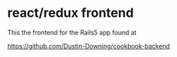 # react/redux frontend

This the frontend for the Rails5 app found at

<https://github.com/Dustin-Downing/cookbook-backend>
